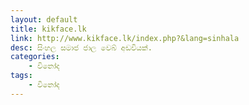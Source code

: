 ```yaml
---
layout: default
title: kikface.lk
link: http://www.kikface.lk/index.php?&lang=sinhala
desc: සිංහල සමාජ ජාල වෙබ් අඩවියක්.
categories:
    - විනෝද
tags:
    - විනෝද
---
```

